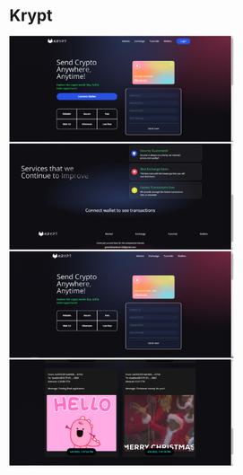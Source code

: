 # Krypt

<img src="Screenshots/first.PNG" width="400px"/>
<img src="Screenshots/second.PNG" width="400px"/>
<img src="Screenshots/third.PNG" width="400px"/>
<img src="Screenshots/fourth.PNG" width="400px"/>
